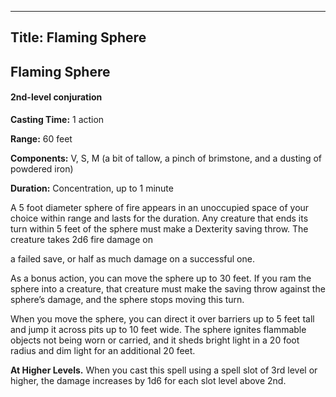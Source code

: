 -------------------------
Title: Flaming Sphere
-------------------------

## Flaming Sphere

#### 2nd-level conjuration


**Casting Time:** 1 action

**Range:** 60 feet

**Components:** V, S, M (a bit of tallow, a pinch of
brimstone, and a dusting of powdered iron)

**Duration:** Concentration, up to 1 minute


A 5 foot diameter sphere of fire appears in an unoccupied space of
your choice within range and lasts for the duration. Any creature that
ends its turn within 5 feet of the sphere must make a Dexterity saving
throw. The creature takes 2d6 fire damage on

a failed save, or half as much damage on a successful one.

As a bonus action, you can move the sphere up to 30 feet. If you ram the
sphere into a creature, that creature must make the saving throw against
the sphere’s damage, and the sphere stops moving this turn.

When you move the sphere, you can direct it over barriers up to 5 feet
tall and jump it across pits up to 10 feet wide. The sphere ignites
flammable objects not being worn or carried, and it sheds bright light
in a 20 foot radius and dim light for an additional 20 feet.

**At Higher Levels.** When you cast this spell using a spell
slot of 3rd level or higher, the damage increases by 1d6 for each slot
level above 2nd.


